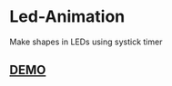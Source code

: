 # Led-Animation
Make shapes in LEDs using systick timer 

## [DEMO](https://drive.google.com/file/d/1m78GlcSh8vbxSm4qFekXzUEF__dclVQE/view?usp=share_link)

